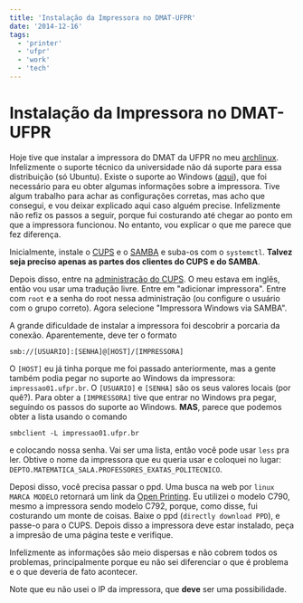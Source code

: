 ```yaml
---
title: 'Instalação da Impressora no DMAT-UFPR'
date: '2014-12-16'
tags:
  - 'printer'
  - 'ufpr'
  - 'work'
  - 'tech'
---
```


# Instalação da Impressora no DMAT-UFPR

Hoje tive que instalar a impressora do DMAT da UFPR no meu
[archlinux](https://www.archlinux.org/). Infelizmente o suporte técnico da
universidade não dá suporte para essa distribuição (só Ubuntu).
Existe o suporte ao Windows
([aqui](http://www.cce.ufpr.br/portal/suporte-a-impressao/)),
que foi necessário para eu obter algumas informações sobre a impressora.
Tive algum trabalho para achar as configurações corretas, mas acho que consegui,
e vou deixar explicado aqui caso alguém precise.
Infelizmente não refiz os passos a seguir, porque fui costurando até chegar ao
ponto em que a impressora funcionou. No entanto, vou explicar o que me parece
que fez diferença.

Inicialmente, instale o [CUPS](https://wiki.archlinux.org/index.php/CUPS) e o
[SAMBA](https://wiki.archlinux.org/index.php/Samba) e suba-os com o `systemctl`.
**Talvez seja preciso apenas as partes dos clientes do CUPS e do SAMBA**.

Depois disso, entre na [administração do CUPS](http://localhost:631).
O meu estava em inglês, então vou usar uma tradução livre.
Entre em "adicionar impressora". Entre com `root` e a senha do root nessa
administração (ou configure o usuário com o grupo correto).
Agora selecione "Impressora Windows via SAMBA".

A grande dificuldade de instalar a impressora foi descobrir a porcaria da
conexão. Aparentemente, deve ter o formato

```
smb://[USUARIO]:[SENHA]@[HOST]/[IMPRESSORA]
```

O `[HOST]` eu já tinha porque me foi passado anteriormente, mas a gente também
podia pegar no suporte ao Windows da impressora: `impressao01.ufpr.br`.
O `[USUARIO]` e `[SENHA]` são os seus valores locais (por quê?).
Para obter a `[IMPRESSORA]` tive que entrar no Windows pra pegar, seguindo os
passos do suporte ao Windows. **MAS**, parece que podemos obter a lista usando o
comando

```
smbclient -L impressao01.ufpr.br
```

e colocando nossa senha. Vai ser uma lista, então você pode usar `less` pra ler.
Obtive o nome da impressora que eu queria usar e coloquei no lugar:
`DEPTO.MATEMATICA_SALA.PROFESSORES_EXATAS_POLITECNICO`.

Deposi disso, você precisa passar o ppd. Uma busca na web por `linux MARCA MODELO` retornará um link da [Open Printing](http://www.openprinting.org).
Eu utilizei o modelo C790, mesmo a impressora sendo modelo C792, porque, como
disse, fui costurando um monte de coisas. Baixe o ppd (`directly download PPD`),
e passe-o para o CUPS. Depois disso a impressora deve estar instalado, peça a
impresão de uma página teste e verifique.

Infelizmente as informações são meio dispersas e não cobrem todos os problemas,
principalmente porque eu não sei diferenciar o que é problema e o que deveria de
fato acontecer.

Note que eu não usei o IP da impressora, que **deve** ser uma possibilidade.
